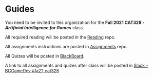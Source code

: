 # Guides

You need to be invited to this organization for the **Fall 2021 CAT328 - _Artificial Intelligence for Games_** class.

All required reading will be posted in the [Reading](https://github.com/Bloomfield-FA21-CAT328/Reading) repo.

All assignments instructions are posted in [Assignments](https://github.com/Bloomfield-FA21-CAT328/Assignments) repo.

All Quizes will be posted in [BlackBoard](https://bb.bloomfield.edu/ultra/courses/_16646_1/outline).

A link to all assignments and quizes after class will be posted in [Slack - BCGameDev #fa21-cat328](https://bcgamedev.slack.com/archives/C02A3VD21GF)
